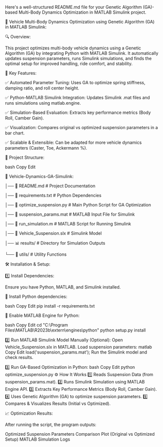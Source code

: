 
Here's a well-structured README.md file for your Genetic Algorithm (GA)-based Multi-Body Dynamics Optimization in MATLAB Simulink project.

🚗 Vehicle Multi-Body Dynamics Optimization using Genetic Algorithm (GA) in MATLAB Simulink:

🔍 Overview:

This project optimizes multi-body vehicle dynamics using a Genetic Algorithm (GA) by integrating Python with MATLAB Simulink. It automatically updates suspension parameters, runs Simulink simulations, and finds the optimal setup for improved handling, ride comfort, and stability.

📌 Key Features:

✅ Automated Parameter Tuning: Uses GA to optimize spring stiffness, damping ratio, and roll center height.

✅ Python-MATLAB Simulink Integration: Updates Simulink .mat files and runs simulations using matlab.engine.

✅ Simulation-Based Evaluation: Extracts key performance metrics (Body Roll, Camber Gain).

✅ Visualization: Compares original vs optimized suspension parameters in a bar chart.

✅ Scalable & Extensible: Can be adapted for more vehicle dynamics parameters (Caster, Toe, Ackermann %).

📁 Project Structure:

bash
Copy
Edit

📂 Vehicle-Dynamics-GA-Simulink:

│── 📜 README.md              # Project Documentation

│── 📜 requirements.txt       # Python Dependencies

│── 📜 optimize_suspension.py # Main Python Script for GA Optimization

│── 📜 suspension_params.mat  # MATLAB Input File for Simulink

│── 📜 run_simulation.m       # MATLAB Script for Running Simulink

│── 📜 Vehicle_Suspension.slx # Simulink Model

│── 📊 results/               # Directory for Simulation Outputs

└── 📂 utils/                 # Utility Functions

🛠️ Installation & Setup:

1️⃣ Install Dependencies:

Ensure you have Python, MATLAB, and Simulink installed.

🔹 Install Python dependencies:

bash
Copy
Edit
pip install -r requirements.txt

🔹 Enable MATLAB Engine for Python:

bash
Copy
Edit
cd "C:\Program Files\MATLAB\R2023b\extern\engines\python"
python setup.py install

2️⃣ Run MATLAB Simulink Model Manually (Optional):
Open Vehicle_Suspension.slx in MATLAB.
Load suspension parameters:
matlab
Copy
Edit
load('suspension_params.mat');
Run the Simulink model and check results.

3️⃣ Run GA-Based Optimization in Python:
bash
Copy
Edit
python optimize_suspension.py
⚙️ How It Works
1️⃣ Reads Suspension Data (from suspension_params.mat).
2️⃣ Runs Simulink Simulation using MATLAB Engine API.
3️⃣ Extracts Key Performance Metrics (Body Roll, Camber Gain).
4️⃣ Uses Genetic Algorithm (GA) to optimize suspension parameters.
5️⃣ Compares & Visualizes Results (Initial vs Optimized).

📈 Optimization Results:

After running the script, the program outputs:

Optimized Suspension Parameters
Comparison Plot (Original vs Optimized Setup)
MATLAB Simulation Logs
